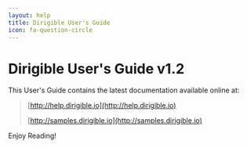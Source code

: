 ```yaml
---
layout: help
title: Dirigible User's Guide
icon: fa-question-circle
---
```


Dirigible User's Guide v1.2
===


This User's Guide contains the latest documentation available online at:

> [http://help.dirigible.io](http://help.dirigible.io)
> 
> [http://samples.dirigible.io](http://samples.dirigible.io)

Enjoy Reading!